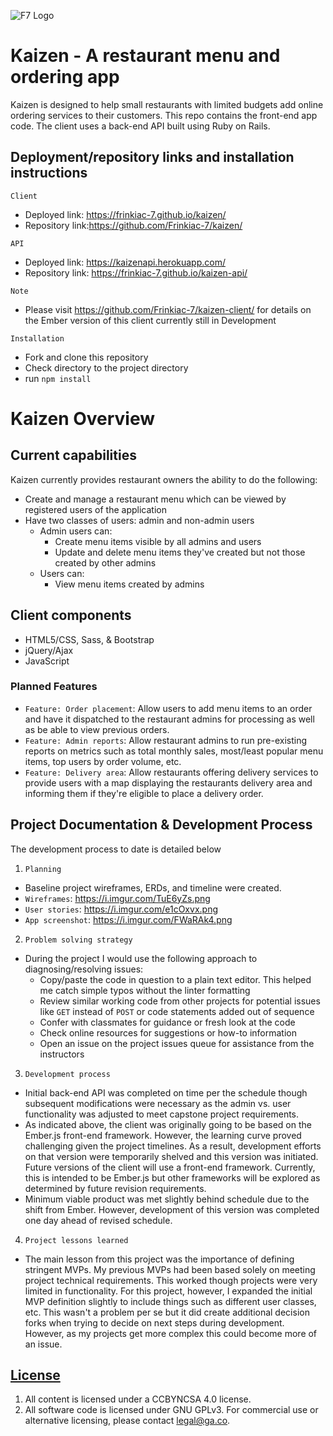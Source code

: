 ![F7 Logo](http://frinkiac-7.net/images/f7-pos.png "F7 logo")

# Kaizen - A restaurant menu and ordering app

Kaizen is designed to help small restaurants with limited budgets add online ordering services to their customers.  This repo contains the front-end app code.  The client uses a back-end API built using Ruby on Rails.

## Deployment/repository links and installation instructions
`Client`
- Deployed link:  https://frinkiac-7.github.io/kaizen/
- Repository link:https://github.com/Frinkiac-7/kaizen/

`API`
- Deployed link:  https://kaizenapi.herokuapp.com/
- Repository link: https://frinkiac-7.github.io/kaizen-api/

`Note`
- Please visit https://github.com/Frinkiac-7/kaizen-client/ for details on the Ember version of this client currently still in Development

`Installation `
- Fork and clone this repository
- Check directory to the project directory
- run `npm install`

# Kaizen Overview

## Current capabilities
Kaizen currently provides restaurant owners the ability to do the following:
- Create and manage a restaurant menu which can be viewed by registered users of the application
- Have two classes of users: admin and non-admin users
  - Admin users can:
    - Create menu items visible by all admins and users
    - Update and delete menu items they've created but not those created by other admins
  - Users can:
    - View menu items created by admins

## Client components

- HTML5/CSS, Sass, & Bootstrap
- jQuery/Ajax
- JavaScript

### Planned Features

- `Feature: Order placement`: Allow users to add menu items to an order and have it dispatched to the restaurant admins for processing as well as be able to view previous orders.
- `Feature: Admin reports`: Allow restaurant admins to run pre-existing reports on metrics such as total monthly sales, most/least popular menu items, top users by order volume, etc.
- `Feature: Delivery area`: Allow restaurants offering delivery services to provide users with a map displaying the restaurants delivery area and informing them if they're eligible to place a delivery order.

## Project Documentation & Development Process

The development process to date is detailed below

1) `Planning`
  - Baseline project wireframes, ERDs, and timeline were created.
  - `Wireframes`: https://i.imgur.com/TuE6yZs.png
  - `User stories`: https://i.imgur.com/e1cOxvx.png
  - `App screenshot`: https://i.imgur.com/FWaRAk4.png

2) `Problem solving strategy`
  - During the project I would use the following approach to diagnosing/resolving issues:
    - Copy/paste the code in question to a plain text editor.  This helped me catch simple typos without the linter formatting
    - Review similar working code from other projects for potential issues like `GET` instead of `POST` or code statements added out of sequence
    - Confer with classmates for guidance or fresh look at the code
    - Check online resources for suggestions or how-to information
    - Open an issue on the project issues queue for assistance from the instructors
3) `Development process`
  - Initial back-end API was completed on time per the schedule though subsequent modifications were necessary as the admin vs. user functionality was adjusted to meet capstone project requirements.
  - As indicated above, the client was originally going to be based on the Ember.js front-end framework.  However, the learning curve proved challenging given the project timelines.  As a result, development efforts on that version were temporarily shelved and this version was initiated.  Future versions of the client will use a front-end framework.  Currently, this is intended to be Ember.js but other frameworks will be explored as determined by future revision requirements.
  - Minimum viable product was met slightly behind schedule due to the shift from Ember.  However, development of this version was completed one day ahead of revised schedule.
4) `Project lessons learned`
  - The main lesson from this project was the importance of defining stringent MVPs.  My previous MVPs had been based solely on meeting project technical requirements.  This worked though projects were very limited in functionality.  For this project, however, I expanded the initial MVP definition slightly to include things such as different user classes, etc.  This wasn't a problem per se but it did create additional decision forks when trying to decide on next steps during development.  However, as my projects get more complex this could become more of an issue.

## [License](LICENSE)

1.  All content is licensed under a CC­BY­NC­SA 4.0 license.
1.  All software code is licensed under GNU GPLv3. For commercial use or
    alternative licensing, please contact legal@ga.co.
